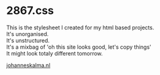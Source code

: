 # 2867.css

This is the stylesheet I created for my html based projects.<br>
It's unorganised.<br> 
It's unstructured.<br> 
It's a mixbag of 'oh this site looks good, let's copy things'<br>
It might look totaly different tomorrow.<br>

[johanneskalma.nl](https://johanneskalma.nl)
